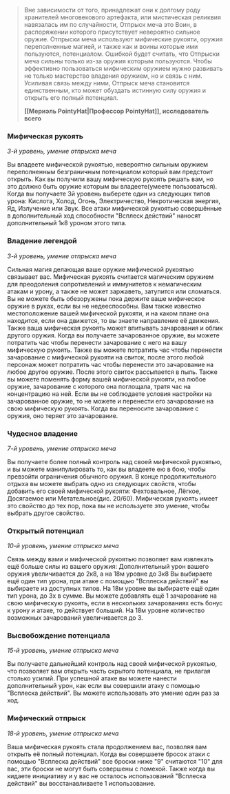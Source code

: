 > Вне зависимости от того, принадлежат они к долгому роду хранителей многовекового артефакта, или мистическая реликвия навязалась им по случайности, Отпрыск меча это Воин, в распоряжении которого присутствует невероятно сильное оружие.
> Отпрыски меча используют мифические рукояти, оружия переполненные магией, и также как и воины которые ими пользуются, потенциалом. Ошибкой будет считать, что Отпрыски меча сильны только из-за оружия которым пользуются. Чтобы эффективно пользоваться мифическим оружием нужно развивать не только мастерство владения оружием, но и связь с ним.
> Усиливая связь между ними, Отпрыск меча становится единственным, кто может обуздать истинную силу оружия и открыть его полный потенциал.
> 
> **[[Мериэль PointyHat|Профессор PointyHat]], исследователь всего**

### Мифическая рукоять
_3-й уровень, умение отпрыска меча_

Вы владеете мифической рукоятью, невероятно сильным оружием переполненным безграничным потенциалом который вам предстоит открыть. Как вы получили вашу мифическую рукоять решать вам, но это должно быть оружие которым вы владеете(умеете пользоваться). 
Когда вы получаете 3й уровень выберете один из следующих типов урона: Кислота, Холод, Огонь, Электричество, Некротическая энергия, Яд, Излучение или Звук. Все атаки мифической рукоятью совершённые в дополнительный ход способности "Всплеск действий" наносят дополнительный 1к8 уроном этого типа.

### Владение легендой
_3-й уровень, умение отпрыска меча_

Сильная магия делающая ваше оружие мифической рукоятью связывает вас.
Мифическая рукоять считается магическим оружием для преодоления сопротивлений и иммунитетов к немагическим атакам и урону, а также не может заржаветь, затупится или сломаться. Вы не можете быть обезоружены пока держите ваше мифическое оружие в руках, если вы не недееспособны.
Вам также известно местоположение вашей мифической рукояти, и на каком плане она находится, если она движется, то вы знаете направление её движения.
Также ваша мифическая рукоять может впитывать зачарования и облик другого оружия. Когда вы получаете зачарованное оружие, вы можете потратить час чтобы перенести зачарование с него на вашу мифическую рукоять. Также вы можете потратить час чтобы перенести зачарование с мифической рукояти на свиток, после этого любой персонаж может потратить час чтобы перенести это зачарование на любое другое оружие. После этого свиток рассыпается в пыль.
Также вы можете поменять форму вашей мифической рукояти, на любое оружие, зачарование с которого она поглощала, тратя час на концентрацию на ней.
Если вы не соблюдаете условия настройки на зачарованное оружие, то не можете и перенести его зачарование на свою мифическую рукоять.
Когда вы переносите зачарование с оружия, оно теряет это зачарование.

### Чудесное владение
_7-й уровень, умение отпрыска меча_

Вы получаете более полный контроль над своей мифической рукоятью, и вы можете манипулировать то, как вы владеете ею в бою, чтобы превзойти ограничения обычного оружия.
В конце продолжительного отдыха вы можете выбрать одно из следующих свойств, чтобы добавить его своей мифической рукояти: Фехтовальное, Лёгкое, Досягаемое или Метательное(дис. 20/60). Мифическая рукоять имеет это свойство до тех пор, пока вы не используете это умение, чтобы выбрать другое свойство.

### Открытый потенциал
_10-й уровень, умение отпрыска меча_

Связь между вами и мифической рукоятью позволяет вам извлекать ещё больше силы из вашего оружия:
Дополнительный урон вашего оружия увеличивается до 2к8, а на 18м уровне до 3к8
Вы выбираете ещё один тип урона, при атаке с помощью "Всплеска действий" вы выбираете из доступных типов. На 18м уровне вы выбираете ещё один тип урона, до 3х в сумме.
Вы можете добавлять ещё 1 зачарование на свою мифическую рукоять, если в нескольких зачарованиях есть бонус к урону и атаке, то действует больший. На 18м уровне количество возможных зачарований увеличивается до 3.

### Высвобождение потенциала
_15-й уровень, умение отпрыска меча_

Вы получаете дальнейший контроль над своей мифической рукоятью, что позволяет вам открыть часть скрытого потенциала, не прилагая столько усилий. 
При успешной атаке вы можете нанести дополнительный урон, как если вы совершили атаку с помощью "Всплеска действий". Вы можете использовать это умение один раз за ход.

### Мифический отпрыск
_18-й уровень, умение отпрыска меча_

Ваша мифическая рукоять стала продолжением вас, позволяя вам открыть её полный потенциал.
Когда вы совершаете бросок атаки с помощью "Всплеска действий" все броски ниже "9" считаются "10" для вас, эти броски не могут быть совершены с помехой.
Также когда вы кидаете инициативу и у вас не осталось использований "Всплеска действий" вы восстанавливаете 1 использование.